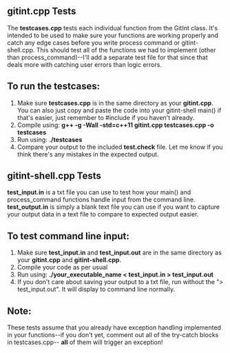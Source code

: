 ## gitint.cpp Tests
The **testcases.cpp** tests each individual function from the GitInt class. It's intended to be used to make sure your functions are working properly and catch any edge cases before you write process command or gitint-shell.cpp. This should test all of the functions we had to implement (other than process_command)--I'll add a separate test file for that since that deals more with catching user errors than logic errors. 

## To run the testcases:
1. Make sure **testcases.cpp** is in the same directory as your **gitint.cpp**. You can also just copy and 
paste the code into your gitint-shell main() if that's easier, just remember to #include <stdexcept>
if you haven't already. 
2. Compile using: **g++ -g -Wall -std=c++11 gitint.cpp testcases.cpp -o testcases**
3. Run using: 
	**./testcases**
4. Compare your output to the included **test.check** file. Let me know if you think there's any mistakes in the expected output. 

## gitint-shell.cpp Tests
**test_input.in** is a txt file you can use to test how your main() and process_command functions handle input from the command line. **test_output.in** is simply a blank text file you can use if you want to capture your output data in a text file to compare to expected output easier.

## To test command line input:
1. Make sure **test_input.in** and **test_input.out** are in the same directory as your **gitint.cpp** and **gitint-shell.cpp**.
2. Compile your code as per usual
3. Run using: **./your_executable_name < test_input.in > test_input.out**
4. If you don't care about saving your output to a txt file, run without the "> test_input.out". It will display to command line normally.

## Note:
These tests assume that you already have exception handling implemented in your functions--if you don't yet, comment out all of the try-catch blocks in testcases.cpp-- **all** of them will trigger an exception!
